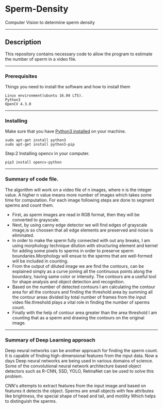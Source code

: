 # Sperm-Density
Computer Vision to determine sperm density
___
## Description
This repository contains necessary code to allow the program to estimate the number of sperm in a video file.
___
### Prerequisites

Things you need to install the software and how to install them


```
Linux environment(ubuntu 16.04 LTS).
Python3
OpenCV 4.3.0 

```
___
### Installing

Make sure that you have [Python3 installed](https://realpython.com/installing-python/) on your machine.

```
sudo apt-get install python3
sudo apt-get install python3-pip
```
Step:2 Installing opencv in your computer.

```
pip3 install opencv-python
```
___
### Summary of code file.

The algorithm will work on a video file of n images, where n is the integer value. A higher n value means more number of images which takes some time for computation. For each image following steps are done to segment sperms and count them.

- First, as sperm images are read in RGB format, then they will be converted to grayscale.
- Next, by using canny edge detector we will find edges of grayscale image,is so choosen that all edge elements are preserved and noise is eliminated.
- In order to make the sperm fully connected with out any breaks, I am using morphology technique dilution with structuring element and kernel for adding some pixels to sperms in order to preserve sperm boundaries.Morphology will ensue to the sperms that are  well-formed will be included in counting.
- From the output of diluted image we are find the contours, can be explained simply as a curve joining all the continuous points along the boundary, having same color or intensity. The contours are a useful tool for shape analysis and object detection and recognition.
- Based on the number of detected contours I am calculating the contour area for all the contours and finding the threshold area by summing all the contour areas divided by total number of frames from the input video file.threshold plays a vital role in finding the number of sperms count.
- Finally with the help of contour area greater than the area threshold I am counting that as a sperm and drawing the contours on the original image.

___

### Summary of Deep Learning approach

Deep neural networks can be another approach for finding the sperm count. It is capable of finding high-dimensional features from the input data. Now a days Deep neural networks are being used in various domains of science. Some of the convolutional neural network architecture based object detectors such as R-CNN, SSD, YOLO, RetinaNet can be used to solve this problem.

CNN's attempts to extract features from the input image and based on features it detects the object. Sperms are small objects with few attributes like brightness, the special shape of head and tail, and motility Which helps to distinguish the sperms. 




